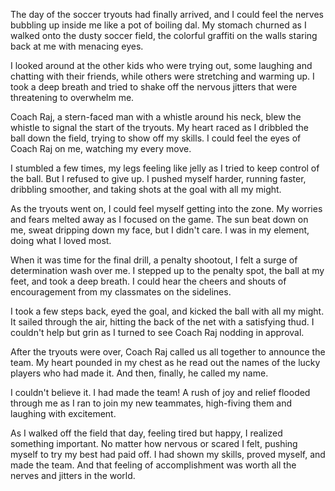 The day of the soccer tryouts had finally arrived, and I could feel the nerves bubbling up inside me like a pot of boiling dal. My stomach churned as I walked onto the dusty soccer field, the colorful graffiti on the walls staring back at me with menacing eyes.

I looked around at the other kids who were trying out, some laughing and chatting with their friends, while others were stretching and warming up. I took a deep breath and tried to shake off the nervous jitters that were threatening to overwhelm me.

Coach Raj, a stern-faced man with a whistle around his neck, blew the whistle to signal the start of the tryouts. My heart raced as I dribbled the ball down the field, trying to show off my skills. I could feel the eyes of Coach Raj on me, watching my every move.

I stumbled a few times, my legs feeling like jelly as I tried to keep control of the ball. But I refused to give up. I pushed myself harder, running faster, dribbling smoother, and taking shots at the goal with all my might.

As the tryouts went on, I could feel myself getting into the zone. My worries and fears melted away as I focused on the game. The sun beat down on me, sweat dripping down my face, but I didn't care. I was in my element, doing what I loved most.

When it was time for the final drill, a penalty shootout, I felt a surge of determination wash over me. I stepped up to the penalty spot, the ball at my feet, and took a deep breath. I could hear the cheers and shouts of encouragement from my classmates on the sidelines.

I took a few steps back, eyed the goal, and kicked the ball with all my might. It sailed through the air, hitting the back of the net with a satisfying thud. I couldn't help but grin as I turned to see Coach Raj nodding in approval.

After the tryouts were over, Coach Raj called us all together to announce the team. My heart pounded in my chest as he read out the names of the lucky players who had made it. And then, finally, he called my name.

I couldn't believe it. I had made the team! A rush of joy and relief flooded through me as I ran to join my new teammates, high-fiving them and laughing with excitement.

As I walked off the field that day, feeling tired but happy, I realized something important. No matter how nervous or scared I felt, pushing myself to try my best had paid off. I had shown my skills, proved myself, and made the team. And that feeling of accomplishment was worth all the nerves and jitters in the world.

